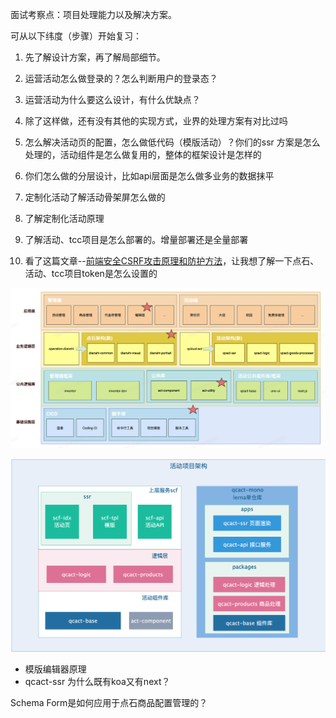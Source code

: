 面试考察点：项目处理能力以及解决方案。

可从以下纬度（步骤）开始复习：
1. 先了解设计方案，再了解局部细节。

2. 运营活动怎么做登录的？怎么判断用户的登录态？

2. 运营活动为什么要这么设计，有什么优缺点？

3. 除了这样做，还有没有其他的实现方式，业界的处理方案有对比过吗

4. 怎么解决活动页的配置，怎么做低代码（模版活动）？你们的ssr 方案是怎么处理的，活动组件是怎么做复用的，整体的框架设计是怎样的

5. 你们怎么做的分层设计，比如api层面是怎么做多业务的数据抹平

6. 定制化活动了解活动骨架屏怎么做的

7. 了解定制化活动原理

8. 了解活动、tcc项目是怎么部署的。增量部署还是全量部署

9. 看了这篇文章--[前端安全CSRF攻击原理和防护方法](https://km.woa.com/group/502/articles/show/512126?kmref=read_categories_141246)，让我想了解一下点石、活动、tcc项目token是怎么设置的


![img](./picture/Frames.png)

![img](./picture/Frames2.png)


* 模版编辑器原理
* qcact-ssr 为什么既有koa又有next？

Schema Form是如何应用于点石商品配置管理的？